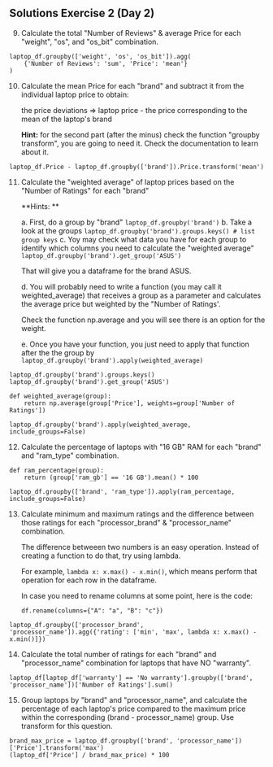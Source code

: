 ## Solutions Exercise 2 (Day 2)



9.  Calculate the total "Number of Reviews" & average Price for each "weight", "os", and "os_bit" combination.

```
laptop_df.groupby(['weight', 'os', 'os_bit']).agg(
    {'Number of Reviews': 'sum', 'Price': 'mean'}
)
```

10. Calculate the mean Price for each "brand" and subtract it from the individual laptop price to obtain:
    
    the price deviations => laptop price - the price corresponding to the mean of the laptop's brand

    **Hint:** for the second part (after the minus) check the function "groupby transform", you are going to need it. Check the documentation to learn about it.

```
laptop_df.Price - laptop_df.groupby(['brand']).Price.transform('mean')
```

11. Calculate the "weighted average" of laptop prices based on the "Number of Ratings" for each "brand"
    
    **Hints: **

    a. First, do a group by "brand" ```laptop_df.groupby('brand')```
    b. Take a look at the groups  ```laptop_df.groupby('brand').groups.keys() # list group keys```
    c. Yoy may check what data you have for each group to identify which columns you need to calculate the "weighted average" ```laptop_df.groupby('brand').get_group('ASUS')```

       That will give you a dataframe for the brand ASUS.

    d. You will probably need to write a function (you may call it weighted_average) that receives a group as a parameter and calculates the average price but weighted by the "Number of Ratings'.
    
       Check the function np.average and you will see there is an option for the weight.
    
    e. Once you have your function, you just need to apply that function after the the group by ```laptop_df.groupby('brand').apply(weighted_average)```

```
laptop_df.groupby('brand').groups.keys()
laptop_df.groupby('brand').get_group('ASUS')

def weighted_average(group):
    return np.average(group['Price'], weights=group['Number of Ratings'])
    
laptop_df.groupby('brand').apply(weighted_average, include_groups=False)
```


12. Calculate the percentage of laptops with "16 GB" RAM for each "brand" and "ram_type" combination.

```
def ram_percentage(group):
    return (group['ram_gb'] == '16 GB').mean() * 100

laptop_df.groupby(['brand', 'ram_type']).apply(ram_percentage, include_groups=False)
```

13. Calculate minimum and maximum ratings and the difference between those ratings for each "processor_brand" & "processor_name" combination.

    The difference betweeen two numbers is an easy operation. Instead of creating a function to do that, try using lambda.

    For example, ```lambda x: x.max() - x.min()```, which means perform that operation for each row in the dataframe.

    In case you need to rename columns at some point, here is the code:

    ```df.rename(columns={"A": "a", "B": "c"})```
    
```
laptop_df.groupby(['processor_brand', 'processor_name']).agg({'rating': ['min', 'max', lambda x: x.max() - x.min()]})
```

14. Calculate the total number of ratings for each "brand" and "processor_name" combination for laptops that have NO "warranty".

```
laptop_df[laptop_df['warranty'] == 'No warranty'].groupby(['brand', 'processor_name'])['Number of Ratings'].sum()
```
    
15. Group laptops by "brand" and "processor_name", and calculate the percentage of each laptop's price compared to the maximum price within the corresponding (brand - processor_name) group. Use transform for this question.

```
brand_max_price = laptop_df.groupby(['brand', 'processor_name'])['Price'].transform('max')
(laptop_df['Price'] / brand_max_price) * 100
```

